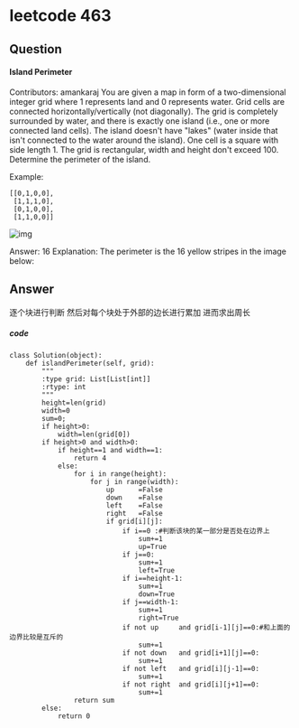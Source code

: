 # leetcode 463
## Question 
#### Island Perimeter   

Contributors: amankaraj
You are given a map in form of a two-dimensional integer grid where 1 represents land and 0 represents water. Grid cells are connected horizontally/vertically (not diagonally). The grid is completely surrounded by water, and there is exactly one island (i.e., one or more connected land cells). The island doesn't have "lakes" (water inside that isn't connected to the water around the island). One cell is a square with side length 1. The grid is rectangular, width and height don't exceed 100. Determine the perimeter of the island.

Example:

```
[[0,1,0,0],
 [1,1,1,0],
 [0,1,0,0],
 [1,1,0,0]]
```
![img](https://leetcode.com/static/images/problemset/island.png)

Answer: 16
Explanation: The perimeter is the 16 yellow stripes in the image below:

## Answer
逐个块进行判断 然后对每个块处于外部的边长进行累加 进而求出周长
##### code 
```
class Solution(object):
    def islandPerimeter(self, grid):
        """
        :type grid: List[List[int]]
        :rtype: int
        """
        height=len(grid)
        width=0
        sum=0;
        if height>0:
            width=len(grid[0])
        if height>0 and width>0:
            if height==1 and width==1:
                return 4
            else:           
                for i in range(height):
                    for j in range(width):
                        up      =False
                        down    =False
                        left    =False
                        right   =False
                        if grid[i][j]:
                            if i==0 :#判断该块的某一部分是否处在边界上
                                sum+=1
                                up=True
                            if j==0:
                                sum+=1
                                left=True
                            if i==height-1:
                                sum+=1
                                down=True
                            if j==width-1:
                                sum+=1
                                right=True
                            if not up     and grid[i-1][j]==0:#和上面的边界比较是互斥的
                                sum+=1  
                            if not down   and grid[i+1][j]==0:
                                sum+=1    
                            if not left   and grid[i][j-1]==0:
                                sum+=1    
                            if not right  and grid[i][j+1]==0:
                                sum+=1
                return sum
        else:
            return 0
```
